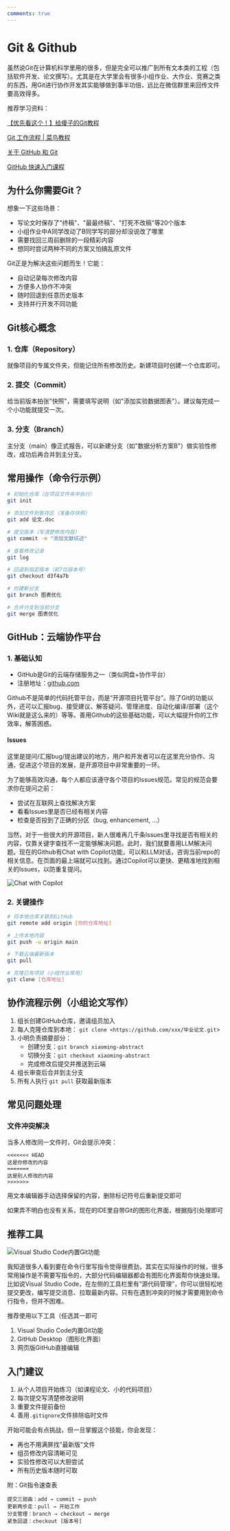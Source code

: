 ```yaml
---
comments: true
---
```


# Git & Github

虽然说Git在计算机科学里用的很多，但是完全可以推广到所有文本类的工程（包括软件开发、论文撰写）。尤其是在大学里会有很多小组作业、大作业、竞赛之类的东西，用Git进行协作开发其实能够做到事半功倍，远比在微信群里来回传文件要高效得多。

推荐学习资料：

[【优先看这个！】给傻子的Git教程](https://www.bilibili.com/video/BV1Hkr7YYEh8)

[Git 工作流程 | 菜鸟教程](https://www.runoob.com/git/git-workflow.html)

[关于 GitHub 和 Git](https://docs.github.com/zh/get-started/start-your-journey/about-github-and-git)

[GitHub 快速入门课程](https://www.github-zh.com/getting-started/introduction-to-github)

## 为什么你需要Git？

想象一下这些场景：

- 写论文时保存了"终稿"、"最最终稿"、"打死不改稿"等20个版本
- 小组作业中A同学改动了B同学写的部分却没说改了哪里
- 需要找回三周前删除的一段精彩内容
- 想同时尝试两种不同的方案又怕搞乱原文件

Git正是为解决这些问题而生！它能：

- 自动记录每次修改内容
- 方便多人协作不冲突
- 随时回退到任意历史版本
- 支持并行开发不同功能

## Git核心概念

### 1. 仓库（Repository）

就像项目的专属文件夹，但能记住所有修改历史。新建项目时创建一个仓库即可。

### 2. 提交（Commit）

给当前版本拍张"快照"，需要填写说明（如"添加实验数据图表"）。建议每完成一个小功能就提交一次。

### 3. 分支（Branch）

主分支（main）像正式报告，可以新建分支（如"数据分析方案B"）做实验性修改，成功后再合并到主分支。

## 常用操作（命令行示例）

```bash
# 初始化仓库（在项目文件夹中执行）
git init

# 添加文件到暂存区（准备存快照）
git add 论文.doc

# 提交版本（写清楚修改内容）
git commit -m "添加文献综述"

# 查看修改记录
git log

# 回退到指定版本（前7位版本号）
git checkout d3f4a7b

# 创建新分支
git branch 图表优化

# 合并分支到当前分支
git merge 图表优化

```

## GitHub：云端协作平台

### 1. 基础认知

- GitHub是Git的云端存储服务之一（类似网盘+协作平台）
- 注册地址：[github.com](http://github.com/)

Github不是简单的代码托管平台，而是“开源项目托管平台”。除了Git的功能以外，还可以汇报bug、接受建议、解答疑问、管理进度、自动化编译/部署（这个Wiki就是这么来的）等等。善用Github的这些基础功能，可以大幅提升你的工作效率，解答困惑。

#### Issues

这里是提问/汇报bug/提出建议的地方，用户和开发者可以在这里充分协作、沟通，促进这个项目的发展，是开源项目中非常重要的一环。

为了能够高效沟通，每个人都应该遵守各个项目的Issues规范。常见的规范会要求你在提问之前：

- 尝试在互联网上查找解决方案
- 看看Issues里是否已经有相关内容
- 检查是否投到了正确的分区（bug, enhancement, ...）

当然，对于一些很大的开源项目，新人很难再几千条Issues里寻找是否有相关的内容，仅靠关键字查找不一定能够解决问题。此时，我们就要善用LLM解决问题。现在的Github有Chat with Copilot功能，可以和LLM对话，咨询当前repo的相关信息。在页面的最上端就可以找到。通过Copilot可以更快、更精准地找到相关的Issues，以防重复提问。

![Chat with Copilot](git_github_img/copilot.png)

### 2. 关键操作

```bash
# 将本地仓库关联到GitHub
git remote add origin [你的仓库地址]

# 上传本地内容
git push -u origin main

# 下载云端最新版本
git pull

# 克隆已有项目（小组作业常用）
git clone [仓库地址]

```

## 协作流程示例（小组论文写作）

1. 组长创建GitHub仓库，邀请组员加入
2. 每人克隆仓库到本地：
`git clone <https://github.com/xxx/毕业论文.git`>
3. 小明负责摘要部分：
    - 创建分支：`git branch xiaoming-abstract`
    - 切换分支：`git checkout xiaoming-abstract`
    - 完成修改后提交并推送到云端
4. 组长审查后合并到主分支
5. 所有人执行 `git pull` 获取最新版本

## 常见问题处理

### 文件冲突解决

当多人修改同一文件时，Git会提示冲突：

```
<<<<<<< HEAD
这是你修改的内容
=======
这是别人修改的内容
>>>>>>>

```

用文本编辑器手动选择保留的内容，删除标记符号后重新提交即可

如果弄不明白也没有关系，现在的IDE里自带Git的图形化界面，根据指引处理即可

## 推荐工具

![Visual Studio Code内置Git功能](git_github_img/vscode_screenshot.png "Visual Studio Code内置Git功能")

我知道很多人看到要在命令行里写指令觉得很费劲，其实在实际操作的时候，很多常用操作是不需要写指令的，大部分代码编辑器都会有图形化界面帮你快速处理。比如说Visual Studio Code，在左侧的工具栏里有“源代码管理”，你可以很轻松地提交更改，编写提交消息、拉取最新内容。只有在遇到冲突的时候才需要用到命令行指令，但并不困难。

推荐使用以下工具（任选其一即可

1. Visual Studio Code内置Git功能
2. GitHub Desktop（图形化界面）
3. 网页版GitHub直接编辑

## 入门建议

1. 从个人项目开始练习（如课程论文、小的代码项目）
2. 每次提交写清楚修改说明
3. 重要文件提前备份
4. 善用`.gitignore`文件排除临时文件

开始可能会有点挑战，但一旦掌握这个技能，你会发现：

- 再也不用满屏找"最新版"文件
- 组员修改内容清晰可见
- 实验性修改可以大胆尝试
- 所有历史版本随时可取

附：Git指令速查表

```
提交三部曲：add → commit → push
更新两步走：pull → 开始工作
分支管理：branch → checkout → merge
紧急回退：checkout [版本号]

```